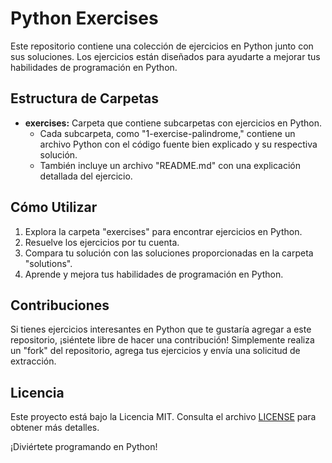 # Python Exercises

Este repositorio contiene una colección de ejercicios en Python junto con sus soluciones. Los ejercicios están diseñados para ayudarte a mejorar tus habilidades de programación en Python.

## Estructura de Carpetas

- **exercises:** Carpeta que contiene subcarpetas con ejercicios en Python.
  - Cada subcarpeta, como "1-exercise-palindrome," contiene un archivo Python con el código fuente bien explicado y su respectiva solución.
  - También incluye un archivo "README.md" con una explicación detallada del ejercicio.


## Cómo Utilizar

1. Explora la carpeta "exercises" para encontrar ejercicios en Python.
2. Resuelve los ejercicios por tu cuenta.
3. Compara tu solución con las soluciones proporcionadas en la carpeta "solutions".
4. Aprende y mejora tus habilidades de programación en Python.

## Contribuciones

Si tienes ejercicios interesantes en Python que te gustaría agregar a este repositorio, ¡siéntete libre de hacer una contribución! Simplemente realiza un "fork" del repositorio, agrega tus ejercicios y envía una solicitud de extracción.

## Licencia

Este proyecto está bajo la Licencia MIT. Consulta el archivo [LICENSE](LICENSE) para obtener más detalles.

¡Diviértete programando en Python!
